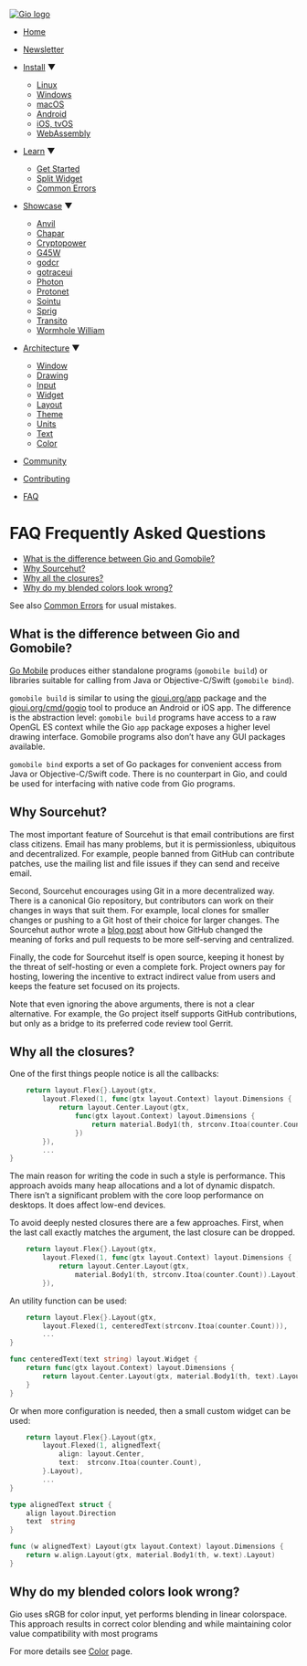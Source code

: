 [![Gio logo](/files/logo-text.svg)](/)

- [Home](/)
- [Newsletter](/news)
- [Install](/doc/install) ▼
  
  - [Linux](/doc/install/linux)
  - [Windows](/doc/install/windows)
  - [macOS](/doc/install/macos)
  - [Android](/doc/install/android)
  - [iOS, tvOS](/doc/install/ios)
  - [WebAssembly](/doc/install/wasm)
- [Learn](/doc/learn) ▼
  
  - [Get Started](/doc/learn/get-started)
  - [Split Widget](/doc/learn/split-widget)
  - [Common Errors](/doc/learn/common-errors)
- [Showcase](/doc/showcase) ▼
  
  - [Anvil](/doc/showcase/anvil)
  - [Chapar](/doc/showcase/chapar)
  - [Cryptopower](/doc/showcase/cryptopower)
  - [G45W](/doc/showcase/g45w)
  - [godcr](/doc/showcase/godcr)
  - [gotraceui](/doc/showcase/gotraceui)
  - [Photon](/doc/showcase/photon)
  - [Protonet](/doc/showcase/protonet)
  - [Sointu](/doc/showcase/sointu)
  - [Sprig](/doc/showcase/sprig)
  - [Transito](/doc/showcase/transito)
  - [Wormhole William](/doc/showcase/wormhole-william)
- [Architecture](/doc/architecture) ▼
  
  - [Window](/doc/architecture/window)
  - [Drawing](/doc/architecture/drawing)
  - [Input](/doc/architecture/input)
  - [Widget](/doc/architecture/widget)
  - [Layout](/doc/architecture/layout)
  - [Theme](/doc/architecture/theme)
  - [Units](/doc/architecture/units)
  - [Text](/doc/architecture/text)
  - [Color](/doc/architecture/color)
- [Community](/doc/community)
- [Contributing](/doc/contribute)
- [FAQ](/doc/faq)

# FAQ Frequently Asked Questions

- [What is the difference between Gio and Gomobile?](#what-is-the-difference-between-gio-and-gomobile)
- [Why Sourcehut?](#why-sourcehut)
- [Why all the closures?](#why-all-the-closures)
- [Why do my blended colors look wrong?](#why-do-my-blended-colors-look-wrong)

See also [Common Errors](/doc/learn/common-errors) for usual mistakes.

## What is the difference between Gio and Gomobile?

[Go Mobile](https://github.com/golang/mobile) produces either standalone programs (`gomobile build`) or libraries suitable for calling from Java or Objective-C/Swift (`gomobile bind`).

`gomobile build` is similar to using the [gioui.org/app](https://gioui.org/app) package and the [gioui.org/cmd/gogio](https://gioui.org/cmd/gogio) tool to produce an Android or iOS app. The difference is the abstraction level: `gomobile build` programs have access to a raw OpenGL ES context while the Gio `app` package exposes a higher level drawing interface. Gomobile programs also don’t have any GUI packages available.

`gomobile bind` exports a set of Go packages for convenient access from Java or Objective-C/Swift code. There is no counterpart in Gio, and could be used for interfacing with native code from Gio programs.

## Why Sourcehut?

The most important feature of Sourcehut is that email contributions are first class citizens. Email has many problems, but it is permissionless, ubiquitous and decentralized. For example, people banned from GitHub can contribute patches, use the mailing list and file issues if they can send and receive email.

Second, Sourcehut encourages using Git in a more decentralized way. There is a canonical Gio repository, but contributors can work on their changes in ways that suit them. For example, local clones for smaller changes or pushing to a Git host of their choice for larger changes. The Sourcehut author wrote a [blog post](https://drewdevault.com/2019/05/24/What-is-a-fork.html) about how GitHub changed the meaning of forks and pull requests to be more self-serving and centralized.

Finally, the code for Sourcehut itself is open source, keeping it honest by the threat of self-hosting or even a complete fork. Project owners pay for hosting, lowering the incentive to extract indirect value from users and keeps the feature set focused on its projects.

Note that even ignoring the above arguments, there is not a clear alternative. For example, the Go project itself supports GitHub contributions, but only as a bridge to its preferred code review tool Gerrit.

## Why all the closures?

One of the first things people notice is all the callbacks:

```go
	return layout.Flex{}.Layout(gtx,
		layout.Flexed(1, func(gtx layout.Context) layout.Dimensions {
			return layout.Center.Layout(gtx,
				func(gtx layout.Context) layout.Dimensions {
					return material.Body1(th, strconv.Itoa(counter.Count)).Layout(gtx)
				})
		}),
		...
}
```

The main reason for writing the code in such a style is performance. This approach avoids many heap allocations and a lot of dynamic dispatch. There isn’t a significant problem with the core loop performance on desktops. It does affect low-end devices.

To avoid deeply nested closures there are a few approaches. First, when the last call exactly matches the argument, the last closure can be dropped.

```go
	return layout.Flex{}.Layout(gtx,
		layout.Flexed(1, func(gtx layout.Context) layout.Dimensions {
			return layout.Center.Layout(gtx,
				material.Body1(th, strconv.Itoa(counter.Count)).Layout)
		}),
```

An utility function can be used:

```go
	return layout.Flex{}.Layout(gtx,
		layout.Flexed(1, centeredText(strconv.Itoa(counter.Count))),
		...
}

func centeredText(text string) layout.Widget {
	return func(gtx layout.Context) layout.Dimensions {
		return layout.Center.Layout(gtx, material.Body1(th, text).Layout)
	}
}
```

Or when more configuration is needed, then a small custom widget can be used:

```go
	return layout.Flex{}.Layout(gtx,
		layout.Flexed(1, alignedText{
			align: layout.Center,
			text:  strconv.Itoa(counter.Count),
		}.Layout),
		...
}

type alignedText struct {
	align layout.Direction
	text  string
}

func (w alignedText) Layout(gtx layout.Context) layout.Dimensions {
	return w.align.Layout(gtx, material.Body1(th, w.text).Layout)
}
```

## Why do my blended colors look wrong?

Gio uses sRGB for color input, yet performs blending in linear colorspace. This approach results in correct color blending and while maintaining color value compatibility with most programs

For more details see [Color](/doc/architecture/color) page.